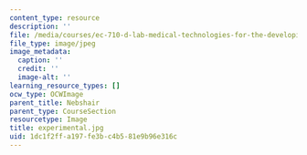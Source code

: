 ```yaml
---
content_type: resource
description: ''
file: /media/courses/ec-710-d-lab-medical-technologies-for-the-developing-world-spring-2010/1dc1f2ffa197fe3bc4b581e9b96e316c_experimental.jpg
file_type: image/jpeg
image_metadata:
  caption: ''
  credit: ''
  image-alt: ''
learning_resource_types: []
ocw_type: OCWImage
parent_title: Nebshair
parent_type: CourseSection
resourcetype: Image
title: experimental.jpg
uid: 1dc1f2ff-a197-fe3b-c4b5-81e9b96e316c
---
```

